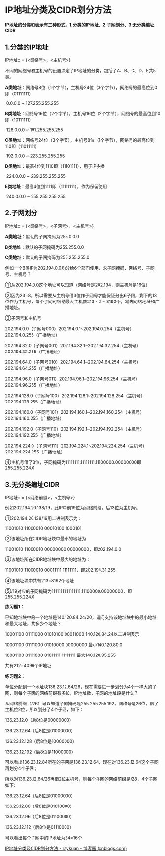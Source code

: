 # IP地址分类及CIDR划分方法

**IP地址的分类和表示有三种形式，1.分类的IP地址、2.子网划分、3.无分类编址CIDR**

## 1.分类的IP地址

IP地址:: = {<网络号>，<主机号>}

不同的网络号和主机号的设置决定了IP地址的分类，包括了A、B、C、D、E共5类。

**A类地址**：网络号8位（1个字节），主机号24位（3个字节），网络号的最高位到0即（01111111）

​     0.0.0.0 ~ 127.255.255.255

**B类地址**：网络号16位（2个字节），主机号16位（2个字节），网络号的最高位到10即（10111111）

​     128.0.0.0 ~ 191.255.255.255

**C类地址**：网络号24位（3个字节），主机号8位（1个字节），网络号的最高位到110即（11011111）

​     192.0.0.0 ~ 223.255.255.255

**D类地址**：最高4位到1110即（11101111），用于IP多播

​     224.0.0.0 ~ 239.255.255.255

**E类地址**：最高4位到1111即（11111111），作为保留使用

​     240.0.0.0 ~ 255.255.255.255

## 2.子网划分

IP地址:: = {<网络号>，<子网号>，<主机号>}

**A类地址**：默认的子网掩码为255.0.0.0

**B类地址**：默认的子网掩码为255.255.0.0

**C类地址**：默认的子网掩码为255.255.255.0

例如一个B类IP为202.194.0.0均分给6个部门使用，求子网掩码、网络号、子网号、主机号？

①从202.194.0.0这个地址可以知道（网络号是202.194，则主机号是16位）

②因为23=8，所以需要从主机号借3位作子网号才能保证分出6子网，剩下的13位作为主机号，每个子网可容纳最大主机数213 - 2 = 8190个，减去网络地址和广播地址。

③子网号和主机号

202.194.0.0（子网号000）202.194.0.1~202.194.0.254（主机号）202.194.0.255（广播地址）

202.194.32.0（子网号001）202.194.32.1~202.194.32.254（主机号）202.194.32.255（广播地址）

202.194.64.0（子网号010）202.194.64.1~202.194.64.254（主机号）202.194.64.255（广播地址）

202.194.96.0（子网号011）202.194.96.1~202.194.96.254（主机号）202.194.96.255（广播地址）

202.194.128.0（子网号100）202.194.128.1~202.194.128.254（主机号）202.194.128.255（广播地址）

202.194.160.0（子网号101）202.194.160.1~202.194.160.254（主机号）202.194.160.255（广播地址）

202.194.192.0（子网号110）202.194.192.1~202.194.192.254（主机号）202.194.192.255（广播地址）

202.194.224.0（子网号111）202.194.224.1~202.194.224.254（主机号）202.194.224.255（广播地址）

④主机号借了3位，子网掩码为11111111.11111111.11100000.00000000即255.255.224.0

## 3.无分类编址CIDR

IP地址:: = {<网络前缀>，<主机号>}

例如202.194.20.138/19，此IP中前19位为网络前缀，后13位为主机号。

①202.194.20.138/19用二进制表示为：

11001010 11000010 00010100 1000101

②该地址所在CIDR地址块中最小的地址为

11001010 11000010 00000000 00000000，即202.194.0.0

③该地址所在CIDR地址块中最大的地址为：

11001010 11000010 00011111 11111111，即202.194.31.255

④该地址块中共有213=8192个地址

⑤/19对应的子网掩码为11111111.11111111.11100000.00000000，即255.255.224.0

 

**练习题1：**

已知地址块中的一个地址是140.120.84.24/20，请问支持该地址块中的最小地址和最大地址，共多少个地址？

10001100  01111000 01010100  00011000 140.120.84.24以二进制表示

10001100  01111000 01010000  00000000 最小140.120.80.0

10001100  01111000 01011111  11111111 最大140.120.95.255

共有212=4096个IP地址

**练习题2：**

单位分配到一个地址块136.23.12.64/26，现在需要进一步划分为4个一样大的子网，则每个子网的网络前缀有多长，IP地址数，子网的地址段是什么？

从网络前缀（/26）可以知道子网掩码是255.255.255.192，网络号是26位，借了主机位2位，所以划分了4个子网，如下：

136.23.12.0（后8位是00000000）

136.23.12.64（后8位是01000000）

136.23.12.128（后8位是10000000）

136.23.12.192（后8位是11000000）

可以看出136.23.12.84所在的子网是136.23.12.64，现在对136.23.12.64这个子网再划分4个子网；

所以对136.23.12.64/26再借2位主机号，则每个子网的网络前缀是/28，4个子网如下:

136.23.12.64（后8位是01000000）

136.23.12.80（后8位是01010000）

136.23.12.96（后8位是01100000）

136.23.12.112（后8位是01110000）

可以看出每个子网中的IP地址为24=16个



[IP地址分类及CIDR划分方法 - raykuan - 博客园 (cnblogs.com)](https://www.cnblogs.com/raykuan/p/6402772.html)